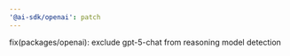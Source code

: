 ```yaml
---
'@ai-sdk/openai': patch
---
```


fix(packages/openai): exclude gpt-5-chat from reasoning model detection
